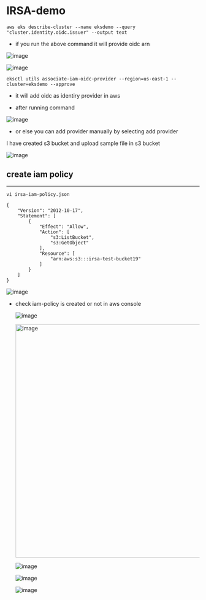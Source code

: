 # IRSA-demo
```
aws eks describe-cluster --name eksdemo --query "cluster.identity.oidc.issuer" --output text
```
- if you run the above command it will provide oidc arn

![image](https://github.com/prathapaparna/Kubernetes-techcloudifyme/assets/99127429/4b8ed84c-b1c7-4553-9571-ab28c52b2a44)



![image](https://github.com/prathapaparna/Kubernetes-techcloudifyme/assets/99127429/40d99e5b-576c-4e12-8313-968aa390b8e0)

```
eksctl utils associate-iam-oidc-provider --region=us-east-1 --cluster=eksdemo --approve
```
- it will add oidc as identiry provider in aws

- after running command

![image](https://github.com/prathapaparna/Kubernetes-techcloudifyme/assets/99127429/fdbd8d26-b3f7-4622-b1ac-cca395021257)

- or else you can add provider manually by selecting add provider

I have created s3 bucket and upload sample file in s3 bucket

![image](https://github.com/prathapaparna/Kubernetes-techcloudifyme/assets/99127429/4e6f5c64-7874-41c1-9693-39eb5948d5b5)

## create iam policy
----------------
```
vi irsa-iam-policy.json

{
    "Version": "2012-10-17",
    "Statement": [
        {
            "Effect": "Allow",
            "Action": [
                "s3:ListBucket",
                "s3:GetObject"
            ],
            "Resource": [
                "arn:aws:s3:::irsa-test-bucket19"
            ]
        }
    ]
}
```

![image](https://github.com/prathapaparna/Kubernetes-techcloudifyme/assets/99127429/e4039841-b69d-4525-9dbd-ce597c9da92c)

- check iam-policy is created or not in aws console

  ![image](https://github.com/prathapaparna/Kubernetes-techcloudifyme/assets/99127429/781bd7f8-8f83-496b-bd4e-d83ceffb345c)

  <img width="608" alt="image" src="https://github.com/prathapaparna/Kubernetes-techcloudifyme/assets/99127429/3075c28e-5ae6-4193-bf26-dc64801db538">

  ![image](https://github.com/prathapaparna/Kubernetes-techcloudifyme/assets/99127429/3a980444-f596-48c3-b53b-50af4b135135)

  ![image](https://github.com/prathapaparna/Kubernetes-techcloudifyme/assets/99127429/1c391608-3869-4a28-88a7-b8d05217bef1)

  ![image](https://github.com/prathapaparna/Kubernetes-techcloudifyme/assets/99127429/89624bef-c2ba-41e7-9c56-3c0ee178a1fc)








